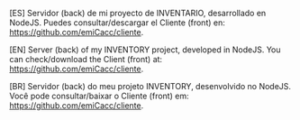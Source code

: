 [ES] Servidor (back) de mi proyecto de INVENTARIO, desarrollado en NodeJS. Puedes consultar/descargar el Cliente (front) en: https://github.com/emiCacc/cliente.

[EN] Server (back) of my INVENTORY project, developed in NodeJS. You can check/download the Client (front) at: https://github.com/emiCacc/cliente.

[BR] Servidor (back) do meu projeto INVENTORY, desenvolvido no NodeJS. Você pode consultar/baixar o Cliente (front) em: https://github.com/emiCacc/cliente.
